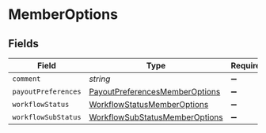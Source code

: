 # MemberOptions


## Fields

| Field                                                                                   | Type                                                                                    | Required                                                                                | Description                                                                             |
| --------------------------------------------------------------------------------------- | --------------------------------------------------------------------------------------- | --------------------------------------------------------------------------------------- | --------------------------------------------------------------------------------------- |
| `comment`                                                                               | *string*                                                                                | :heavy_minus_sign:                                                                      | N/A                                                                                     |
| `payoutPreferences`                                                                     | [PayoutPreferencesMemberOptions](../../models/shared/payoutpreferencesmemberoptions.md) | :heavy_minus_sign:                                                                      | N/A                                                                                     |
| `workflowStatus`                                                                        | [WorkflowStatusMemberOptions](../../models/shared/workflowstatusmemberoptions.md)       | :heavy_minus_sign:                                                                      | N/A                                                                                     |
| `workflowSubStatus`                                                                     | [WorkflowSubStatusMemberOptions](../../models/shared/workflowsubstatusmemberoptions.md) | :heavy_minus_sign:                                                                      | N/A                                                                                     |